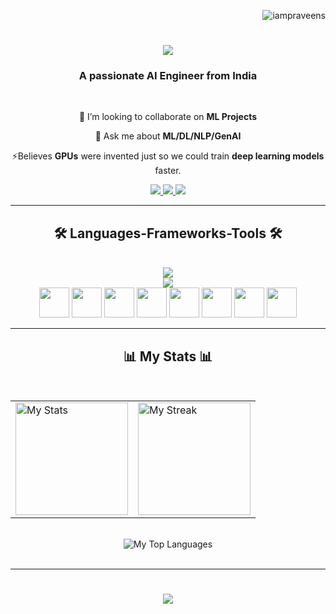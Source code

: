 <p align="right"> <img src="https://komarev.com/ghpvc/?username=iampraveens&label=Visitorss&color=0e75b6&style=flat" alt="iampraveens" /> </p>

<h1 align="center">
  <a href="https://git.io/typing-svg">
    <img src="https://readme-typing-svg.herokuapp.com?font=Righteous&size=35&center=true&vCenter=true&width=500&height=70&duration=4000&lines=Hi+There!+👋;I'm+Praveen!" />
  </a>
</h1>

<h3 align="center"> A passionate AI Engineer from India</h3>

<br/>

<div align="center">
  
 👯 I’m looking to collaborate on **ML Projects**

 💬 Ask me about **ML/DL/NLP/GenAI**

⚡Believes **GPUs** were invented just so we could train **deep learning models** faster.

</div>

<div align="center">
  <a href="mailto:praveensivaprakasham@gmail.com">
    <img src="https://img.shields.io/badge/-Gmail-D14836?style=for-the-badge&logo=gmail&logoColor=white" />
  </a>
  <a href="https://linkedin.com/in/iampraveens" target="_blank">
    <img src="https://img.shields.io/badge/-LinkedIn-0A66C2?style=for-the-badge&logo=linkedin&logoColor=white" target="_blank" />
  </a>
  <a href="https://www.datascienceportfol.io/iampraveens" target="_blank">
    <img src="https://img.shields.io/badge/-Portfolio-24292E?style=for-the-badge&logo=vercel&logoColor=white" target="_blank" />
  </a>
</div>

<hr/>

<h2 align="center"> 🛠️ Languages-Frameworks-Tools 🛠️</h2>

<br/>

<div align="center">
  <img src="https://skillicons.dev/icons?i=python,mysql,postgres,github,aws,vscode" /><br>
  <img src="https://skillicons.dev/icons?i=linux,docker,tensorflow,scikitlearn,flask,fastapi" /><br>
  <img src="https://cdn.brandfetch.io/idGqKHD5xE/theme/dark/symbol.svg?c=1dxbfHSJFAPEGdCLU4o5B" width="48" height="48"/>
  <img src="https://cdn.jsdelivr.net/gh/devicons/devicon/icons/pandas/pandas-original.svg" width="48" height="48"/>
  <img src="https://cdn.jsdelivr.net/gh/devicons/devicon/icons/numpy/numpy-original.svg" width="48" height="48"/>
  <img src="https://cdn.brandfetch.io/idbyoKq4tZ/w/396/h/396/theme/dark/icon.png?c=1dxbfHSJFAPEGdCLU4o5B" width="48" height="48"/>
  <img src="https://avatars.githubusercontent.com/u/22799945?s=200&v=4" width="48" height="48"/>
  <img src="https://user-images.githubusercontent.com/7164864/217935870-c0bc60a3-6fc0-4047-b011-7b4c59488c91.png" width="48" height="48"/>
  <img src="https://cdn.brandfetch.io/idzf7Sjo28/w/400/h/400/theme/dark/icon.jpeg?c=1dxbfHSJFAPEGdCLU4o5B" width="48" height="48"/>
  <img src="https://cdn.brandfetch.io/idS8GMP5c8/w/400/h/400/theme/dark/icon.jpeg?c=1dxbfHSJFAPEGdCLU4o5B" width="48" height="48"/>
</div>

<hr/>

<div align="center">
  <h2>📊 My Stats 📊</h2>
  <br>
  <table>
    <tr>
      <td>
        <img 
          alt="My Stats" 
          height="180em"
          src="https://github-readme-stats.vercel.app/api?username=iampraveens&show_icons=true&bg_color=000000&title_color=00BFFF&text_color=00BFFF&icon_color=00BFFF&hide_border=true" 
        />
      </td>
      <td>
        <img 
          alt="My Streak" 
          height="180em"
          src="https://streak-stats.demolab.com?user=iampraveens&theme=black-ice&hide_border=true&background=000000&ring=00BFFF&fire=00BFFF&currStreakLabel=00BFFF" 
        />
      </td>
    </tr>
  </table>
  <br>
  <img 
    alt="My Top Languages" 
    src="https://github-readme-stats.vercel.app/api/top-langs/?username=iampraveens&layout=compact&bg_color=000000&title_color=00BFFF&text_color=00BFFF&hide_border=true" 
  />
</div>

</br>
<hr/>

<h1 align="center">
  <a href="https://git.io/typing-svg">
    <img src="https://readme-typing-svg.herokuapp.com?font=Righteous&size=30&center=true&vCenter=true&width=600&height=70&duration=4000&lines=✨+Let's+Connect+✨;Thanks+for+stopping+by+👋;Open+to+Collaboration+🤝;Catch+me+on+LinkedIn+💼" />
  </a>
</h1>

</br>


